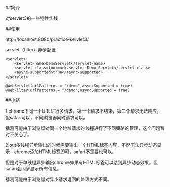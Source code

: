 ##简介

对servlet3的一些特性实践

##使用

http://localhost:8080/practice-servlet3/

servlet（filter）异步配置：

	<servlet>
	    <servlet-name>DemoServlet</servlet-name> 
	    <servlet-class>footmark.servlet.Demo Servlet</servlet-class> 
	    <async-supported>true</async-supported> 
	</servlet>

	@WebServlet(urlPatterns = "/demo",asyncSupported = true)
	@WebFilter(urlPatterns = "/demo",asyncSupported = true)




##小结

1.chrome下同一个URL进行多请求，第一个请求不结束，第二个请求无法响应，但safari可以，不同浏览器同时请求可以。

猜测可能由于浏览器对同一个地址请求的线程进行了不同策略的管理，这个问题暂时不关心了。

2.out多线程异步输出的时候需要输出一个HTML标签内容，不然无法异步动态显示，chrome添加HTML标签即可，safari不需要也可以。

但是对于单线程异步输出chrome如果有HTML标签可以达到异步动态效果，但safari会同步显示所有信息。

猜测可能由于浏览器对异步请求返回的处理方式不同。